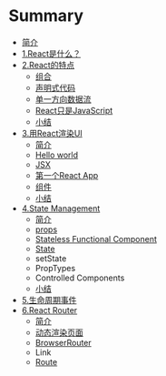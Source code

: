 # Summary

* [简介](README.md)
* [1.React是什么？](reactshi-shi-yao-ff1f.md)
* [2.React的特点](chapter1.md)
  * [组合](chapter1/zu-he.md)
  * [声明式代码](chapter1/sheng-ming-shi-dai-ma.md)
  * [单一方向数据流](chapter1/dan-yi-fang-xiang-shu-ju-liu.md)
  * [React只是JavaScript](chapter1/reactzhi-shi-javascript.md)
  * [小结](chapter1/xiao-jie.md)
* [3.用React渲染UI](yong-react-xuan-ran-ui.md)
  * [简介](yong-react-xuan-ran-ui/jian-jie.md)
  * [Hello world](yong-react-xuan-ran-ui/hello-world.md)
  * [JSX](yong-react-xuan-ran-ui/jsx.md)
  * [第一个React App](yong-react-xuan-ran-ui/di-yi-ge-react-app.md)
  * [组件](yong-react-xuan-ran-ui/zu-he-zu-jian.md)
  * [小结](yong-react-xuan-ran-ui/xiao-jie.md)
* [4.State Management](state-management.md)
  * [简介](state-management/jian-jie.md)
  * [props](state-management/props.md)
  * [Stateless Functional Component](state-management/stateless-functional-component.md)
  * [State](state-management/state.md)
  * setState
  * PropTypes
  * Controlled Components
  * [小结](state-management/xiao-jie.md)
* [5.生命周期事件](sheng-ming-zhou-qi-shi-jian.md)
* [6.React Router](react-router.md)
  * [简介](react-router/jian-jie.md)
  * [动态渲染页面](react-router/dong-tai-xuan-ran-ye-mian.md)
  * [BrowserRouter](react-router/browserrouter.md)
  * Link
  * [Route](react-router/route.md)

